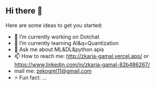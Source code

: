 ## Hi there 👋

Here are some ideas to get you started:

- 🔭 I’m currently working on Dotchat
- 🌱 I’m currently learning AI&q=Quantization
- 💬 Ask me about ML&DL&python apis
- 📫 How to reach me: http://zkaria-gamal.vercel.app/ or https://www.linkedin.com/in/zkaria-gamal-82b486267/
- mail me: zekogml11@gmail.com
- ⚡ Fun fact: ...

